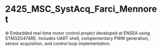 # 2425_MSC_SystAcq_Farci_Mennoret
⚙️ Embedded real-time motor control project developed at ENSEA using STM32G474RE. Includes UART shell, complementary PWM generation, sensor acquisition, and control loop implementation.
